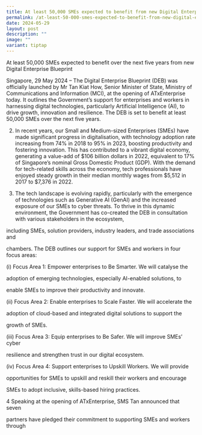 ```yaml
---
title: At least 50,000 SMEs expected to benefit from new Digital Enterprise Blueprint
permalink: /at-least-50-000-smes-expected-to-benefit-from-new-digital-enterprise-blueprint/
date: 2024-05-29
layout: post
description: ""
image: ""
variant: tiptap
---
```

<p>At least 50,000 SMEs expected to benefit over the next five years from
new Digital Enterprise Blueprint</p>
<p>Singapore, 29 May 2024 – The Digital Enterprise Blueprint (DEB) was officially
launched by Mr Tan Kiat How, Senior Minister of State, Ministry of Communications
and Information (MCI), at the opening of ATxEnterprise today. It outlines
the Government’s support for enterprises and workers in harnessing digital
technologies, particularly Artificial Intelligence (AI), to drive growth,
innovation and resilience. The DEB is set to benefit at least 50,000 SMEs
over the next five years.</p>
<ol start="2" data-tight="true" class="tight">
<li>
<p>In recent years, our Small and Medium-sized Enterprises (SMEs) have made
significant progress in digitalisation, with technology adoption rate increasing
from 74% in 2018 to 95% in 2023, boosting productivity and fostering innovation.
This has contributed to a vibrant digital economy, generating a value-add
of $106 billion dollars in 2022, equivalent to 17% of Singapore’s nominal
Gross Domestic Product (GDP). With the demand for tech-related skills across
the economy, tech professionals have enjoyed steady growth in their median
monthly wages from $5,512 in 2017 to $7,376 in 2022.</p>
</li>
<li>
<p>The tech landscape is evolving rapidly, particularly with the emergence
of technologies such as Generative AI (GenAI) and the increased exposure
of our SMEs to cyber threats. To thrive in this dynamic environment, the
Government has co-created the DEB in consultation with various stakeholders
in the ecosystem,</p>
</li>
</ol>
<p>including SMEs, solution providers, industry leaders, and trade associations
and</p>
<p>chambers. The DEB outlines our support for SMEs and workers in four focus
areas:</p>
<p>(i) Focus Area 1: Empower enterprises to Be Smarter. We will catalyse
the</p>
<p>adoption of emerging technologies, especially AI-enabled solutions, to</p>
<p>enable SMEs to improve their productivity and innovate.</p>
<p>(ii) Focus Area 2: Enable enterprises to Scale Faster. We will accelerate
the</p>
<p>adoption of cloud-based and integrated digital solutions to support the</p>
<p>growth of SMEs.</p>
<p>(iii) Focus Area 3: Equip enterprises to Be Safer. We will improve SMEs’
cyber</p>
<p>resilience and strengthen trust in our digital ecosystem.</p>
<p>(iv) Focus Area 4: Support enterprises to Upskill Workers. We will provide</p>
<p>opportunities for SMEs to upskill and reskill their workers and encourage</p>
<p>SMEs to adopt inclusive, skills-based hiring practices.</p>
<p>4 Speaking at the opening of ATxEnterprise, SMS Tan announced that seven</p>
<p>partners have pledged their commitment to supporting SMEs and workers
through</p>